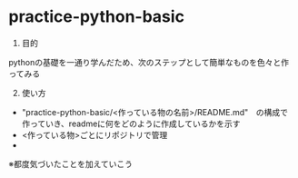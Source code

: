 # practice-python-basic
1. 目的

pythonの基礎を一通り学んだため、次のステップとして簡単なものを色々と作ってみる

2. 使い方

- "practice-python-basic/<作っている物の名前>/README.md"　の構成で作っていき、readmeに何をどのように作成しているかを示す
- <作っている物>ごとにリポジトリで管理
- 

※都度気づいたことを加えていこう
